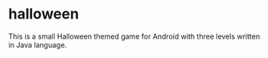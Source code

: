 halloween
=========

This is a small Halloween themed game for Android with three levels written in Java language.
